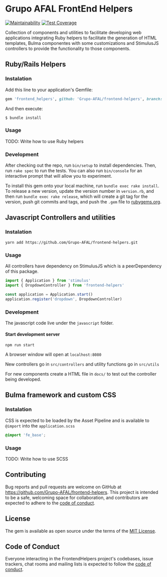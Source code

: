 # Grupo AFAL FrontEnd Helpers

[![Maintainability](https://api.codeclimate.com/v1/badges/969fbe0a6dfa323f51da/maintainability)](https://codeclimate.com/github/Grupo-AFAL/frontend-helpers/maintainability)
[![Test Coverage](https://api.codeclimate.com/v1/badges/969fbe0a6dfa323f51da/test_coverage)](https://codeclimate.com/github/Grupo-AFAL/frontend-helpers/test_coverage)

Collection of components and utilities to facilitate developing web applications integrating Ruby helpers to facilitate the generation of HTML templates, Bulma componentes with some customizations and StimulusJS controllers to provide the functionality to those components.

## Ruby/Rails Helpers

### Instalation

Add this line to your application's Gemfile:

```ruby
gem 'frontend_helpers', github: 'Grupo-AFAL/frontend-helpers', branch: 'main'
```

And then execute:

    $ bundle install

### Usage

TODO: Write how to use Ruby helpers

### Development

After checking out the repo, run `bin/setup` to install dependencies. Then, run `rake spec` to run the tests. You can also run `bin/console` for an interactive prompt that will allow you to experiment.

To install this gem onto your local machine, run `bundle exec rake install`. To release a new version, update the version number in `version.rb`, and then run `bundle exec rake release`, which will create a git tag for the version, push git commits and tags, and push the `.gem` file to [rubygems.org](https://rubygems.org).

## Javascript Controllers and utilities

### Instalation

```
yarn add https://github.com/Grupo-AFAL/frontend-helpers.git
```

### Usage

All controllers have dependency on StimulusJS which is a peerDependency of this package.

```js
import { Application } from 'stimulus'
import { DropdownController } from 'frontend-helpers'

const application = Application.start()
application.register('dropdown', DropdownController)
```

### Development

The javascript code live under the `javascript` folder.

#### Start development server

```
npm run start
```

A browser window will open at `localhost:8080`

New controllers go in `src/controllers` and utility functions go in `src/utils`

For new components create a HTML file in `docs/` to test out the controller being developed.

## Bulma framework and custom CSS

### Instalation

CSS is expected to be loaded by the Asset Pipeline and is available to `@import` into the `application.scss`

```scss
@import 'fe_base';
```

### Usage

TODO: Write how to use SCSS

## Contributing

Bug reports and pull requests are welcome on GitHub at https://github.com/Grupo-AFAL/frontend-helpers. This project is intended to be a safe, welcoming space for collaboration, and contributors are expected to adhere to the [code of conduct](https://github.com/Grupo-AFAL/frontend-helpers/blob/master/CODE_OF_CONDUCT.md).

## License

The gem is available as open source under the terms of the [MIT License](https://opensource.org/licenses/MIT).

## Code of Conduct

Everyone interacting in the FrontendHelpers project's codebases, issue trackers, chat rooms and mailing lists is expected to follow the [code of conduct](https://github.com/[USERNAME]/frontend_helpers/blob/master/CODE_OF_CONDUCT.md).
